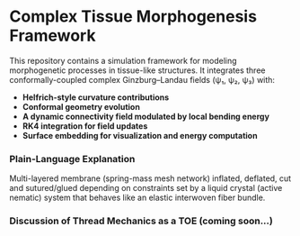 # Complex Tissue Morphogenesis Framework

This repository contains a simulation framework for modeling morphogenetic processes in tissue-like structures.
It integrates three conformally-coupled complex Ginzburg–Landau fields (ψ₁, ψ₂, ψ₃) with:

- **Helfrich-style curvature contributions**
- **Conformal geometry evolution**
- **A dynamic connectivity field modulated by local bending energy**
- **RK4 integration for field updates**
- **Surface embedding for visualization and energy computation**

### Plain-Language Explanation
Multi-layered membrane (spring-mass mesh network) inflated, deflated, cut and sutured/glued depending on constraints set by a liquid crystal (active nematic) system that behaves like an elastic interwoven fiber bundle.

### Discussion of Thread Mechanics as a TOE (coming soon...)
